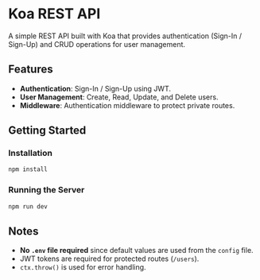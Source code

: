 # Koa REST API

A simple REST API built with Koa that provides authentication (Sign-In / Sign-Up) and CRUD operations for user management.

## Features

- **Authentication**: Sign-In / Sign-Up using JWT.
- **User Management**: Create, Read, Update, and Delete users.
- **Middleware**: Authentication middleware to protect private routes.

## Getting Started

### Installation

```sh
npm install
```

### Running the Server

```sh
npm run dev
```

## Notes

- **No `.env` file required** since default values are used from the `config` file.
- JWT tokens are required for protected routes (`/users`).
- `ctx.throw()` is used for error handling.
